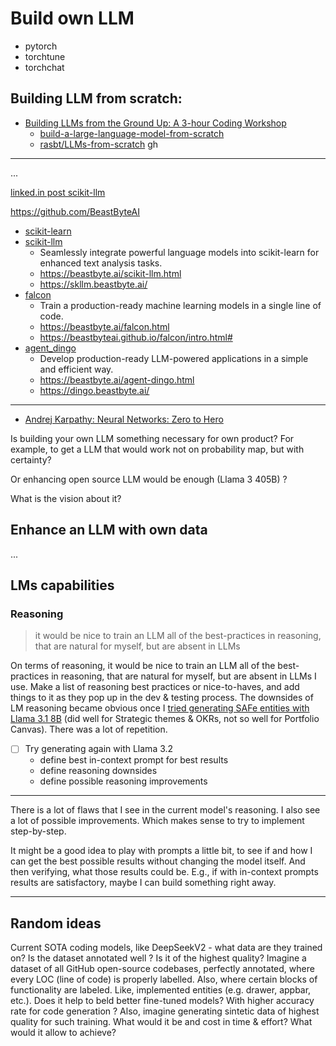 # Build own LLM

- pytorch
- torchtune
- torchchat

## Building LLM from scratch:

- [Building LLMs from the Ground Up: A 3-hour Coding Workshop](https://www.youtube.com/watch?v=quh7z1q7-uc)
    - [build-a-large-language-model-from-scratch](https://www.manning.com/books/build-a-large-language-model-from-scratch)
    - [rasbt/LLMs-from-scratch](https://github.com/rasbt/LLMs-from-scratch) gh

---

...

[linked.in post scikit-llm](https://www.linkedin.com/posts/liorsinclair_just-found-out-about-scikit-llm-sklearn-activity-7238516537513365504-nHCy?utm_source=share&utm_medium=member_desktop)

https://github.com/BeastByteAI

- [scikit-learn](https://scikit-learn.org/)
- [scikit-llm](https://github.com/iryna-kondr/scikit-llm)
    - Seamlessly integrate powerful language models into scikit-learn for enhanced text analysis tasks.
    - https://beastbyte.ai/scikit-llm.html
    - https://skllm.beastbyte.ai/
- [falcon](https://github.com/BeastByteAI/falcon)
    - Train a production-ready machine learning models in a single line of code.
    - https://beastbyte.ai/falcon.html
    - https://beastbyteai.github.io/falcon/intro.html#
- [agent_dingo](https://github.com/BeastByteAI/agent_dingo)
    - Develop production-ready LLM-powered applications in a simple and efficient way.
    - https://beastbyte.ai/agent-dingo.html
    - https://dingo.beastbyte.ai/

---

- [Andrej Karpathy: Neural Networks: Zero to Hero](https://www.youtube.com/playlist?list=PLAqhIrjkxbuWI23v9cThsA9GvCAUhRvKZ)

Is building your own LLM something necessary for own product? For example, to get a LLM that would work not on probability map, but with certainty?

Or enhancing open source LLM would be enough (Llama 3 405B) ?

What is the vision about it?

## Enhance an LLM with own data

...

## LMs capabilities

### Reasoning

> it would be nice to train an LLM all of the best-practices in reasoning, that are natural for myself, but are absent in LLMs

On terms of reasoning, it would be nice to train an LLM all of the best-practices in reasoning, that are natural for myself, but are absent in LLMs I use. Make a list of reasoning best practices or nice-to-haves, and add things to it as they pop up in the dev & testing process. The downsides of LM reasoning became obvious once I [tried generating SAFe entities with Llama 3.1 8B]() (did well for Strategic themes & OKRs, not so well for Portfolio Canvas). There was a lot of repetition. 

- [ ] Try generating again with Llama 3.2
    - define best in-context prompt for best results
    - define reasoning downsides
    - define possible reasoning improvements

---

There is a lot of flaws that I see in the current model's reasoning. I also see a lot of possible improvements. Which makes sense to try to implement step-by-step.

It might be a good idea to play with prompts a little bit, to see if and how I can get the best possible results without changing the model itself. And then verifying, what those results could be. E.g., if with in-context prompts results are satisfactory, maybe I can build something right away.

---

## Random ideas

Current SOTA coding models, like DeepSeekV2 - what data are they trained on? Is the dataset annotated well ? Is it of the highest quality? Imagine a dataset of all GitHub open-source codebases, perfectly annotated, where every LOC (line of code) is properly labelled. Also, where certain blocks of functionality are labeled. Like, implemented entities (e.g. drawer, appbar, etc.). Does it help to beld better fine-tuned models? With higher accuracy rate for code generation ? Also, imagine generating sintetic data of highest quality for such training. What would it be and cost in time & effort? What would it allow to achieve? 